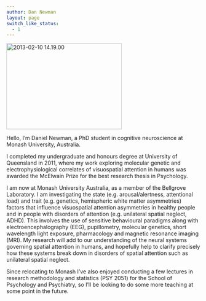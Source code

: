 ```yaml
---
author: Dan Newman
layout: page
switch_like_status:
  - 1
---
```

[<img class="size-medium wp-image-21  alignright" src="http://dpnewman.com/wp-content/uploads/2013/02/2013-02-10-14-19-00.jpg?w=300" alt="2013-02-10 14.19.00" width="300" height="224" />][1]

Hello, I’m Daniel Newman, a PhD student in cognitive neuroscience at Monash University, Australia.

I completed my undergraduate and honours degree at University of Queensland in 2011, where my work exploring molecular genetic and electrophysiological correlates of visuospatial attention in humans was awarded the McElwain Prize for the best research thesis in Psychology.

I am now at Monash University Australia, as a member of the Bellgrove Laboratory. I am investigating the state (e.g. arousal/alertness, attentional load) and trait (e.g. genetics, hemispheric white matter asymmetries) factors that influence visuospatial attention asymmetries in healthy people and in people with disorders of attention (e.g. unilateral spatial neglect, ADHD). This involves the use of sensitive behavioural paradigms along with electroencephalography (EEG), pupillometry, molecular genetics, short wavelength light exposure, pharmacology and magnetic resonance imaging (MRI). My research will add to our understanding of the neural systems governing spatial attention in humans, and hopefully help to clarify precisely how these systems break down in disorders of spatial attention such as unilateral spatial neglect.

Since relocating to Monash I’ve also enjoyed conducting a few lectures in research methodology and statistics (PSY 2051) for the School of Psychology and Psychiatry, so I’ll be looking to do some more teaching at some point in the future.

 [1]: http://dpnewman.com/wp-content/uploads/2013/02/2013-02-10-14-19-00.jpg